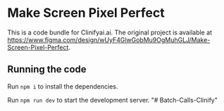
  # Make Screen Pixel Perfect

  This is a code bundle for Clinifyai.ai. The original project is available at https://www.figma.com/design/wUyF4GlwGobMu9OgMuhGLJ/Make-Screen-Pixel-Perfect.

  ## Running the code

  Run `npm i` to install the dependencies.

  Run `npm run dev` to start the development server.
  "# Batch-Calls-Clinify" 
